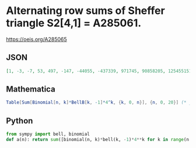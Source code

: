 # Alternating row sums of Sheffer triangle S2\[4,1\] \= A285061\.
https://oeis.org/A285065
## JSON
```JSON
[1, -3, -7, 53, 497, -147, -44055, -437339, 971745, 90858205, 1254551513, -56188139, -361749699119, -7793811482035, -47717641321527, 2053219888651909, 77548473901557697, 1171383881442334141, -8155337883596701767]
```
## Mathematica
```Mathematica
Table[Sum[Binomial[n, k]*BellB[k, -1]*4^k, {k, 0, n}], {n, 0, 20}] (* _Vaclav Kotesovec_, Apr 19 2017 *)
```
## Python
```Python
from sympy import bell, binomial
def a(n): return sum([binomial(n, k)*bell(k, -1)*4**k for k in range(n + 1)]) # _Indranil Ghosh_, May 06 2017
```
